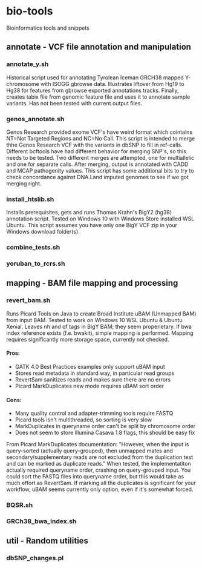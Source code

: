 # bio-tools
Bioinformatics tools and snippets

## annotate - VCF file annotation and manipulation

### annotate_y.sh
Historical script used for annotating Tyrolean Iceman GRCH38 mapped Y-chromosome with ISOGG gbrowse data.
Illustrates liftover from Hg19 to Hg38 for features from gbrowse exported annotations tracks.
Finally, creates tabix file from genomic feature file and uses it to annotate sample variants.
Has not been tested with current output files.

### genos_annotate.sh
Genos Research provided exome VCF's have weird format which cointains NT=Not Targeted Regions and NC=No Call.
This script is intended to merge thhe Genos Research VCF with the variants in dbSNP to fill in ref-calls.
Different bcftools have had different behavior for merging SNP's, so this needs to be tested.
Two different merges are attempted, one for multiallelic and one for separate calls.
After merging, output is annotated with CADD and MCAP pathogenity values.
This script has some additional bits to try to check concordance against DNA.Land imputed genomes to see if we got merging right.

### install_htslib.sh
Installs prerequisites, gets and runs Thomas Krahn's BigY2 (hg38) annotation script.
Tested on Windows 10 with Windows Store installed WSL Ubuntu.
This script assumes you have only one BigY VCF zip in your Windows download folder(s).

### combine_tests.sh

### yoruban_to_rcrs.sh

## mapping - BAM file mapping and processing

### revert_bam.sh
Runs Picard Tools on Java to create Broad Institute uBAM (Unmapped BAM) from input BAM.
Tested to work on Windows 10 WSL Ubuntu & Ubuntu Xenial.
Leaves nh and qf tags in BigY BAM; they seem properietary.
If bwa index reference exists (f.e. bwakit), simple mapping is performed.
Mapping requires significantly more storage space, currently not checked.

#### Pros:
* GATK 4.0 Best Practices examples only support uBAM input
* Stores read metadata in standard way, in particular read groups
* RevertSam sanitizes reads and makes sure there are no errors
* Picard MarkDuplicates new mode requires uBAM sort order

#### Cons:
* Many quality control and adapter-trimming tools require FASTQ
* Picard tools isn't multithreaded, so sorting is very slow
* MarkDuplicates in queryname order can't be split by chromosome order
* Does not seem to store Illumina Casava 1.8 flags, this should be easy fix

From Picard MarkDuplicates documentation: "However, when the input is query-sorted (actually query-grouped), then unmapped
mates and secondary/supplementary reads are not excluded from the duplication test and can be marked as duplicate reads."
When tested, the implementatiton actually required queryname order, crashing on query-grouped input.
You could sort the FASTQ files into queryname order, but this would take as much effort as RevertSam.
If marking all the duplicates is sgnificant for your workflow, uBAM seems currently only option, even if it's somewhat forced.

### BQSR.sh

### GRCh38_bwa_index.sh

## util - Random utilities

### dbSNP_changes.pl
